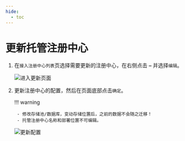 ```yaml
---
hide:
  - toc
---
```


# 更新托管注册中心

1. 在`接入注册中心列表`页选择需要更新的注册中心，在右侧点击 **`⋯`** 并选择`编辑`。

    ![进入更新页面](https://docs.daocloud.io/daocloud-docs-images/docs/skoala/registry/managed/registry-lcm/imgs/update01.png)

2. 更新注册中心的配置，然后在页面底部点击`确定`。

    !!! warning

        - 修改存储池/数据库，变动存储位置后，之前的数据不会随之迁移！
        - 托管注册中心名称和部署位置不可编辑。

    ![更新配置](https://docs.daocloud.io/daocloud-docs-images/docs/skoala/registry/managed/registry-lcm/imgs/update02.png)
